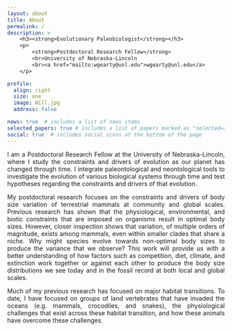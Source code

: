 ```yaml
---
layout: about
title: About
permalink: /
description: >
    <h3><strong>Evolutionary Paleobiologist</strong></h3>
    <p>
        <strong>Postdoctoral Research Fellow</strong>
        <br>University of Nebraska-Lincoln
        <br><a href="mailto:wgearty@unl.edu">wgearty@unl.edu</a>
    </p>

profile:
  align: right
  size: one
  image: Will.jpg
  address: false

news: true  # includes a list of news items
selected_papers: true # includes a list of papers marked as "selected={true}"
social: true  # includes social icons at the bottom of the page
---
```


<p align="justify">
I am a Postdoctoral Research Fellow at the University of Nebraska-Lincoln, where I study
the constraints and drivers of evolution as our planet has changed through time. I integrate
paleontological and neontological tools to investigate the evolution of various biological
systems through time and test hypotheses regarding the constraints and drivers of that evolution.
</p>

<p align="justify">
My postdoctoral research focuses on the constraints and drivers of body size variation of
terrestrial mammals at community and global scales. Previous research has shown that the
physiological, environmental, and biotic constraints that are imposed on organisms result
in optimal body sizes. However, closer inspection shows that variation, of multiple orders
of magnitude, exists among mammals, even within smaller clades that share a niche. Why might
species evolve towards non-optimal body sizes to produce the variance that we observe? This
work will provide us with a better understanding of how factors such as competition, diet,
climate, and extinction work together or against each other to produce the body size
distributions we see today and in the fossil record at both local and global scales.
</p>

<p align="justify">
Much of my previous research has focused on major habitat transitions. To date, I have focused on groups of
land vertebrates that have invaded the oceans (e.g. mammals, crocodiles, and snakes), the
physiological challenges that exist across these habitat transition, and how these animals have
overcome these challenges.
</p>
